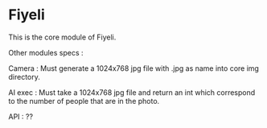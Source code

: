# Fiyeli
This is the core module of Fiyeli.

Other modules specs :

Camera :
Must generate a 1024x768 jpg file with <timestamp>.jpg as name into core img directory.

AI exec :
Must take a 1024x768 jpg file and return an int which correspond to the number of people that are in the photo.

API :
??